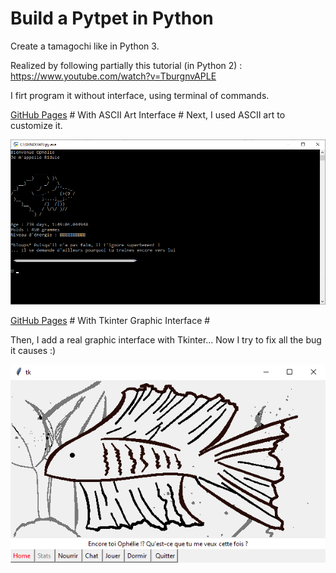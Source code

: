 # Build a Pytpet in Python
Create a tamagochi like in Python 3. 

Realized by following partially this tutorial (in Python 2) : https://www.youtube.com/watch?v=TburgnvAPLE

I firt program it without interface, using terminal of commands.


[GitHub Pages](https://github.com/Lezakh/build_a_pet_in_python/tree/Ascii_art_interface) # With ASCII Art Interface #
Next, I used ASCII art to customize it.

<img src="https://github.com/Lezakh/build_a_pet_in_python/blob/Ascii_art_interface/bidule%20ascii.bmp" width="650">


[GitHub Pages](https://github.com/Lezakh/build_a_pet_in_python/tree/Tkinter_Graphic_interface) # With Tkinter Graphic Interface #

Then, I add a real graphic interface with Tkinter... Now I try to fix all the bug it causes :)

![alt text](https://raw.githubusercontent.com/Lezakh/build_a_pet_in_python/Tkinter_Graphic_interface/Bidule_window.bmp)
